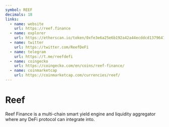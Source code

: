 ```yaml
---
symbol: REEF
decimals: 18
links:
  - name: website
    url: https://reef.finance
  - name: explorer
    url: https://etherscan.io/token/0xfe3e6a25e6b192a42a44ecddcd13796471735acf
  - name: twitter
    url: https://twitter.com/ReefDeFi
  - name: telegram
    url: https://t.me/reefdefi
  - name: coingecko
    url: https://coingecko.com/en/coins/reef-finance/
  - name: coinmarketcap
    url: https://coinmarketcap.com/currencies/reef/
---
```


# Reef

Reef Finance is a multi-chain smart yield engine and liquidity aggregator where any DeFi protocol can integrate into.
